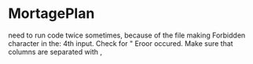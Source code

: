 # MortagePlan

need to run code twice sometimes, because of the file making
Forbidden character in the: 4th input. Check for "
Eroor occured. Make sure that columns are separated with , 
